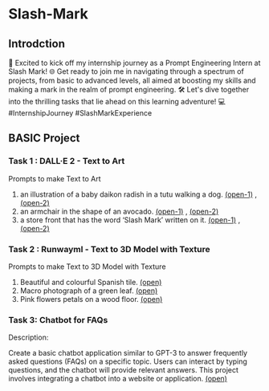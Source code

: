 # Slash-Mark

## Introdction
🚀 Excited to kick off my internship journey as a Prompt Engineering Intern at Slash Mark! 🌐 Get ready to join me in navigating through a spectrum of projects, from basic to advanced levels, all aimed at boosting my skills and making a mark in the realm of prompt engineering. 🛠️ Let's dive together into the thrilling tasks that lie ahead on this learning adventure! 💻 #InternshipJourney #SlashMarkExperience

## BASIC Project

### Task 1 : DALL·E 2 - Text to Art 
Prompts to make Text to Art
 1) an illustration of a baby daikon radish in a tutu walking a dog. [(open-1)](https://github.com/anuragpatki/Slash-Mark/blob/main/Images/Task1.1.1.jpg) , [(open-2)](https://github.com/anuragpatki/Slash-Mark/blob/main/Images/Task1.1.2.jpg)
 2) an armchair in the shape of an avocado. [(open-1)](https://github.com/anuragpatki/Slash-Mark/blob/main/Images/Task1.2.1.jpg) , [(open-2)](https://github.com/anuragpatki/Slash-Mark/blob/main/Images/Task1.2.2.jpg)
 3) a store front that has the word ‘Slash Mark’ written on it. [(open-1)](https://github.com/anuragpatki/Slash-Mark/blob/main/Images/Task1.3.1.jpg) , [(open-2)](https://github.com/anuragpatki/Slash-Mark/blob/main/Images/Task1.3.2.jpg)

### Task 2 : Runwayml - Text to 3D Model with Texture
Prompts to make Text to 3D Model with Texture
 1) Beautiful and colourful Spanish tile. [(open)](https://github.com/anuragpatki/Slash-Mark/blob/main/Images/Task%202-1.jpg)
 2) Macro photograph of a green leaf. [(open)](https://github.com/anuragpatki/Slash-Mark/blob/main/Images/Task%202-2.jpg)
 3) Pink flowers petals on a wood floor. [(open)](https://github.com/anuragpatki/Slash-Mark/blob/main/Images/Task%202-3.jpg)

### Task 3: Chatbot for FAQs

Description:

Create a basic chatbot application similar to GPT-3 to answer frequently asked questions (FAQs) on a specific topic. Users can interact by typing questions, and the chatbot will provide relevant answers. This project involves integrating a chatbot into a website or application. [(open)](https://github.com/anuragpatki/Slash-Mark/blob/main/Chatbot/chatbot.py)
